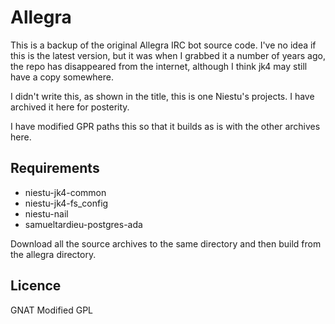 # Allegra

This is a backup of the original Allegra IRC bot source code. I've no idea if this is the latest version, but it was when I grabbed it a number of years ago, the repo has disappeared from the internet, although I think jk4 may still have a copy somewhere.

I didn't write this, as shown in the title, this is one Niestu's projects. I have archived it here for posterity.

I have modified GPR paths this so that it builds as is with the other archives here.

## Requirements

* niestu-jk4-common
* niestu-jk4-fs_config
* niestu-nail
* samueltardieu-postgres-ada

Download all the source archives to the same directory and then build from the allegra directory.

## Licence

GNAT Modified GPL

